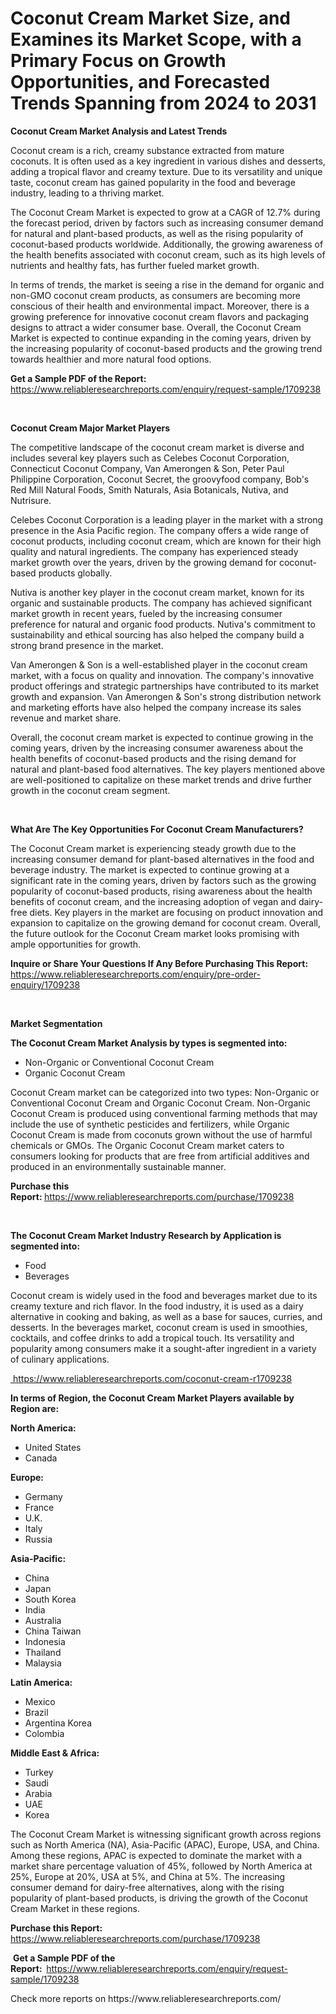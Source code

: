 <p><h1>Coconut Cream Market Size, and Examines its Market Scope, with a Primary Focus on Growth Opportunities, and Forecasted Trends Spanning from 2024 to 2031</h1></p><p><strong>Coconut Cream Market Analysis and Latest Trends</strong></p>
<p><p>Coconut cream is a rich, creamy substance extracted from mature coconuts. It is often used as a key ingredient in various dishes and desserts, adding a tropical flavor and creamy texture. Due to its versatility and unique taste, coconut cream has gained popularity in the food and beverage industry, leading to a thriving market.</p><p>The Coconut Cream Market is expected to grow at a CAGR of 12.7% during the forecast period, driven by factors such as increasing consumer demand for natural and plant-based products, as well as the rising popularity of coconut-based products worldwide. Additionally, the growing awareness of the health benefits associated with coconut cream, such as its high levels of nutrients and healthy fats, has further fueled market growth.</p><p>In terms of trends, the market is seeing a rise in the demand for organic and non-GMO coconut cream products, as consumers are becoming more conscious of their health and environmental impact. Moreover, there is a growing preference for innovative coconut cream flavors and packaging designs to attract a wider consumer base. Overall, the Coconut Cream Market is expected to continue expanding in the coming years, driven by the increasing popularity of coconut-based products and the growing trend towards healthier and more natural food options.</p></p>
<p><strong>Get a Sample PDF of the Report:&nbsp;</strong> <a href="https://www.reliableresearchreports.com/enquiry/request-sample/1709238">https://www.reliableresearchreports.com/enquiry/request-sample/1709238</a></p>
<p>&nbsp;</p>
<p><strong>Coconut Cream Major Market Players</strong></p>
<p><p>The competitive landscape of the coconut cream market is diverse and includes several key players such as Celebes Coconut Corporation, Connecticut Coconut Company, Van Amerongen & Son, Peter Paul Philippine Corporation, Coconut Secret, the groovyfood company, Bob's Red Mill Natural Foods, Smith Naturals, Asia Botanicals, Nutiva, and Nutrisure. </p><p>Celebes Coconut Corporation is a leading player in the market with a strong presence in the Asia Pacific region. The company offers a wide range of coconut products, including coconut cream, which are known for their high quality and natural ingredients. The company has experienced steady market growth over the years, driven by the growing demand for coconut-based products globally.</p><p>Nutiva is another key player in the coconut cream market, known for its organic and sustainable products. The company has achieved significant market growth in recent years, fueled by the increasing consumer preference for natural and organic food products. Nutiva's commitment to sustainability and ethical sourcing has also helped the company build a strong brand presence in the market.</p><p>Van Amerongen & Son is a well-established player in the coconut cream market, with a focus on quality and innovation. The company's innovative product offerings and strategic partnerships have contributed to its market growth and expansion. Van Amerongen & Son's strong distribution network and marketing efforts have also helped the company increase its sales revenue and market share.</p><p>Overall, the coconut cream market is expected to continue growing in the coming years, driven by the increasing consumer awareness about the health benefits of coconut-based products and the rising demand for natural and plant-based food alternatives. The key players mentioned above are well-positioned to capitalize on these market trends and drive further growth in the coconut cream segment.</p></p>
<p>&nbsp;</p>
<p><strong>What Are The Key Opportunities For Coconut Cream Manufacturers?</strong></p>
<p><p>The Coconut Cream market is experiencing steady growth due to the increasing consumer demand for plant-based alternatives in the food and beverage industry. The market is expected to continue growing at a significant rate in the coming years, driven by factors such as the growing popularity of coconut-based products, rising awareness about the health benefits of coconut cream, and the increasing adoption of vegan and dairy-free diets. Key players in the market are focusing on product innovation and expansion to capitalize on the growing demand for coconut cream. Overall, the future outlook for the Coconut Cream market looks promising with ample opportunities for growth.</p></p>
<p><strong>Inquire or Share Your Questions If Any Before Purchasing This Report:</strong> <a href="https://www.reliableresearchreports.com/enquiry/pre-order-enquiry/1709238">https://www.reliableresearchreports.com/enquiry/pre-order-enquiry/1709238</a></p>
<p>&nbsp;</p>
<p><strong>Market Segmentation</strong></p>
<p><strong>The Coconut Cream Market Analysis by types is segmented into:</strong></p>
<p><ul><li>Non-Organic or Conventional Coconut Cream</li><li>Organic Coconut Cream</li></ul></p>
<p><p>Coconut Cream market can be categorized into two types: Non-Organic or Conventional Coconut Cream and Organic Coconut Cream. Non-Organic Coconut Cream is produced using conventional farming methods that may include the use of synthetic pesticides and fertilizers, while Organic Coconut Cream is made from coconuts grown without the use of harmful chemicals or GMOs. The Organic Coconut Cream market caters to consumers looking for products that are free from artificial additives and produced in an environmentally sustainable manner.</p></p>
<p><strong>Purchase this Report:&nbsp;</strong><a href="https://www.reliableresearchreports.com/purchase/1709238">https://www.reliableresearchreports.com/purchase/1709238</a></p>
<p>&nbsp;</p>
<p><strong>The Coconut Cream Market Industry Research by Application is segmented into:</strong></p>
<p><ul><li>Food</li><li>Beverages</li></ul></p>
<p><p>Coconut cream is widely used in the food and beverages market due to its creamy texture and rich flavor. In the food industry, it is used as a dairy alternative in cooking and baking, as well as a base for sauces, curries, and desserts. In the beverages market, coconut cream is used in smoothies, cocktails, and coffee drinks to add a tropical touch. Its versatility and popularity among consumers make it a sought-after ingredient in a variety of culinary applications.</p></p>
<p><a href="https://www.reliableresearchreports.com/coconut-cream-r1709238">&nbsp;https://www.reliableresearchreports.com/coconut-cream-r1709238</a></p>
<p><strong>In terms of Region, the Coconut Cream Market Players available by Region are:</strong></p>
<p>
    <p> <strong> North America: </strong>
        <ul>
            <li>United States</li>
            <li>Canada</li>
        </ul>
        </p> 
    <p> <strong> Europe: </strong>
        <ul>
            <li>Germany</li>
            <li>France</li>
            <li>U.K.</li>
            <li>Italy</li>
            <li>Russia</li>
        </ul>
        </p> 
    <p> <strong> Asia-Pacific: </strong>
        <ul>
            <li>China</li>
            <li>Japan</li>
            <li>South Korea</li>
            <li>India</li>
            <li>Australia</li>
            <li>China Taiwan</li>
            <li>Indonesia</li>
            <li>Thailand</li>
            <li>Malaysia</li>
        </ul>
        </p> 
    <p> <strong> Latin America: </strong>
        <ul>
            <li>Mexico</li>
            <li>Brazil</li>
            <li>Argentina Korea</li>
            <li>Colombia</li>
        </ul>
        </p> 
    <p> <strong> Middle East & Africa: </strong>
        <ul>
            <li>Turkey</li>
            <li>Saudi</li>
            <li>Arabia</li>
            <li>UAE</li>
            <li>Korea</li>
        </ul>
    </p>
    </p>
<p><p>The Coconut Cream Market is witnessing significant growth across regions such as North America (NA), Asia-Pacific (APAC), Europe, USA, and China. Among these regions, APAC is expected to dominate the market with a market share percentage valuation of 45%, followed by North America at 25%, Europe at 20%, USA at 5%, and China at 5%. The increasing consumer demand for dairy-free alternatives, along with the rising popularity of plant-based products, is driving the growth of the Coconut Cream Market in these regions.</p></p>
<p><strong>Purchase this Report: </strong><a href="https://www.reliableresearchreports.com/purchase/1709238">https://www.reliableresearchreports.com/purchase/1709238</a></p>
<p>&nbsp;<strong>Get a Sample PDF of the Report:&nbsp;&nbsp;</strong><a href="https://www.reliableresearchreports.com/enquiry/request-sample/1709238">https://www.reliableresearchreports.com/enquiry/request-sample/1709238</a></p>
<p><strong></strong></p>
<p>Check more reports on https://www.reliableresearchreports.com/</p>